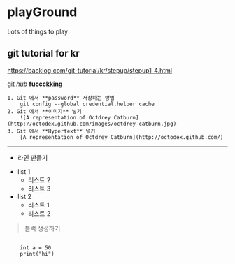 # playGround
Lots of things to play

## git tutorial for kr
https://backlog.com/git-tutorial/kr/stepup/stepup1_4.html

git _hub_ **fuccckking**
    
    1. Git 에서 **password** 저장하는 방법
        git config --global credential.helper cache 
    2. Git 에서 **이미지** 넣기
        ![A representation of Octdrey Catburn](http://octodex.github.com/images/octdrey-catburn.jpg)
    3. Git 에서 **Hypertext** 넣기
        [A representation of Octdrey Catburn](http://octodex.github.com/)
***
- 라인 만들기
* list 1
    - 리스트 2
    - 리스트 3
* list 2
    * 리스트 1
    * 리스트 2

> 블럭 생성하기
<pre><code>
    int a = 50
    print("hi")
</code></pre>
